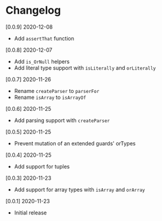 # Changelog

[0.0.9] 2020-12-08

- Add `assertThat` function

[0.0.8] 2020-12-07

- Add `is_OrNull` helpers
- Add literal type support with `isLiterally` and `orLiterally`

[0.0.7] 2020-11-26

- Rename `createParser` to `parserFor`
- Rename `isArray` to `isArrayOf`

[0.0.6] 2020-11-25

- Add parsing support with `createParser`

[0.0.5] 2020-11-25

- Prevent mutation of an extended guards' orTypes

[0.0.4] 2020-11-25

- Add support for tuples

[0.0.3] 2020-11-23

- Add support for array types with `isArray` and `orArray`

[0.0.1] 2020-11-23

- Initial release
